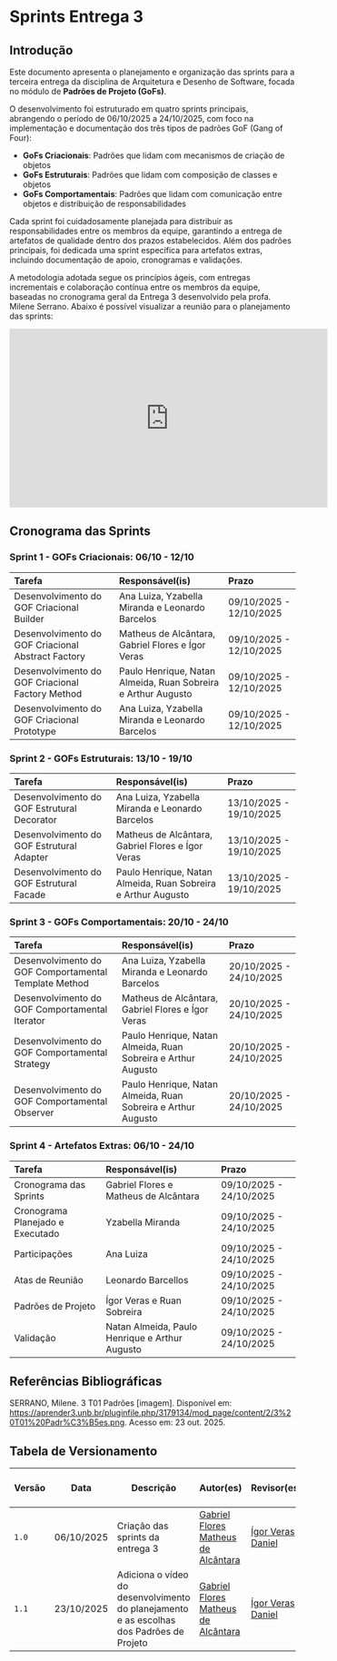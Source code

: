 # Sprints Entrega 3

## Introdução

Este documento apresenta o planejamento e organização das sprints para a terceira entrega da disciplina de Arquitetura e Desenho de Software, focada no módulo de **Padrões de Projeto (GoFs)**.

O desenvolvimento foi estruturado em quatro sprints principais, abrangendo o período de 06/10/2025 a 24/10/2025, com foco na implementação e documentação dos três tipos de padrões GoF (Gang of Four):

- **GoFs Criacionais**: Padrões que lidam com mecanismos de criação de objetos
- **GoFs Estruturais**: Padrões que lidam com composição de classes e objetos
- **GoFs Comportamentais**: Padrões que lidam com comunicação entre objetos e distribuição de responsabilidades

Cada sprint foi cuidadosamente planejada para distribuir as responsabilidades entre os membros da equipe, garantindo a entrega de artefatos de qualidade dentro dos prazos estabelecidos. Além dos padrões principais, foi dedicada uma sprint específica para artefatos extras, incluindo documentação de apoio, cronogramas e validações.

A metodologia adotada segue os princípios ágeis, com entregas incrementais e colaboração contínua entre os membros da equipe, baseadas no cronograma geral da Entrega 3 desenvolvido pela profa. Milene Serrano. Abaixo é possível visualizar a reunião para o planejamento das sprints:

<iframe width="560" height="315" src="https://www.youtube.com/embed/IsUFeMS1wUU?si=kczXBtsTIHxaBjmf" title="YouTube video player" frameborder="0" allow="accelerometer; autoplay; clipboard-write; encrypted-media; gyroscope; picture-in-picture; web-share" referrerpolicy="strict-origin-when-cross-origin" allowfullscreen></iframe>

## Cronograma das Sprints

### Sprint 1 \- GOFs Criacionais: 06/10 \- 12/10

| Tarefa                                             | Responsável(is)                                               | Prazo                    |
| :------------------------------------------------- | :------------------------------------------------------------ | :----------------------- |
| Desenvolvimento do GOF Criacional Builder          | Ana Luiza, Yzabella Miranda e Leonardo Barcelos               | 09/10/2025 \- 12/10/2025 |
| Desenvolvimento do GOF Criacional Abstract Factory | Matheus de Alcântara, Gabriel Flores e Ígor Veras             | 09/10/2025 \- 12/10/2025 |
| Desenvolvimento do GOF Criacional Factory Method   | Paulo Henrique, Natan Almeida, Ruan Sobreira e Arthur Augusto | 09/10/2025 \- 12/10/2025 |
| Desenvolvimento do GOF Criacional Prototype        | Ana Luiza, Yzabella Miranda e Leonardo Barcelos               | 09/10/2025 \- 12/10/2025 |

### Sprint 2 \- GOFs Estruturais: 13/10 \- 19/10

| Tarefa                                      | Responsável(is)                                               | Prazo                    |
| :------------------------------------------ | :------------------------------------------------------------ | :----------------------- |
| Desenvolvimento do GOF Estrutural Decorator | Ana Luiza, Yzabella Miranda e Leonardo Barcelos               | 13/10/2025 \- 19/10/2025 |
| Desenvolvimento do GOF Estrutural Adapter   | Matheus de Alcântara, Gabriel Flores e Ígor Veras             | 13/10/2025 \- 19/10/2025 |
| Desenvolvimento do GOF Estrutural Facade    | Paulo Henrique, Natan Almeida, Ruan Sobreira e Arthur Augusto | 13/10/2025 \- 19/10/2025 |

### Sprint 3 \- GOFs Comportamentais: 20/10 \- 24/10

| Tarefa                                                | Responsável(is)                                               | Prazo                    |
| :---------------------------------------------------- | :------------------------------------------------------------ | :----------------------- |
| Desenvolvimento do GOF Comportamental Template Method | Ana Luiza, Yzabella Miranda e Leonardo Barcelos               | 20/10/2025 \- 24/10/2025 |
| Desenvolvimento do GOF Comportamental Iterator        | Matheus de Alcântara, Gabriel Flores e Ígor Veras             | 20/10/2025 \- 24/10/2025 |
| Desenvolvimento do GOF Comportamental Strategy        | Paulo Henrique, Natan Almeida, Ruan Sobreira e Arthur Augusto | 20/10/2025 \- 24/10/2025 |
| Desenvolvimento do GOF Comportamental Observer        | Paulo Henrique, Natan Almeida, Ruan Sobreira e Arthur Augusto | 20/10/2025 \- 24/10/2025 |

### Sprint 4 \- Artefatos Extras: 06/10 \- 24/10

| Tarefa                           | Responsável(is)                                | Prazo                    |
| :------------------------------- | :--------------------------------------------- | :----------------------- |
| Cronograma das Sprints           | Gabriel Flores e Matheus de Alcântara          | 09/10/2025 \- 24/10/2025 |
| Cronograma Planejado e Executado | Yzabella Miranda                               | 09/10/2025 \- 24/10/2025 |
| Participações                    | Ana Luiza                                      | 09/10/2025 \- 24/10/2025 |
| Atas de Reunião                  | Leonardo Barcellos                             | 09/10/2025 \- 24/10/2025 |
| Padrões de Projeto               | Ígor Veras e Ruan Sobreira                     | 09/10/2025 \- 24/10/2025 |
| Validação                        | Natan Almeida, Paulo Henrique e Arthur Augusto | 09/10/2025 \- 24/10/2025 |

## Referências Bibliográficas

SERRANO, Milene. 3 T01 Padrões [imagem]. Disponível em: <https://aprender3.unb.br/pluginfile.php/3179134/mod_page/content/2/3%20T01%20Padr%C3%B5es.png>. Acesso em: 23 out. 2025.

## Tabela de Versionamento

| Versão | Data       | Descrição                                                                                | Autor(es)                                                                                                         | Revisor(es)                                         | Comentário do revisor | Data da revisão |
| ------ | ---------- | ---------------------------------------------------------------------------------------- | ----------------------------------------------------------------------------------------------------------------- | --------------------------------------------------- | --------------------- | --------------- |
| `1.0`  | 06/10/2025 | Criação das sprints da entrega 3                                                         | [Gabriel Flores](https://github.com/Gabrielfcoelho) [Matheus de Alcântara](https://github.com/matheusdealcantara) | [Ígor Veras Daniel](https://github.com/igorvdaniel) | -                     | -               |
| `1.1`  | 23/10/2025 | Adiciona o vídeo do desenvolvimento do planejamento e as escolhas dos Padrões de Projeto | [Gabriel Flores](https://github.com/Gabrielfcoelho) [Matheus de Alcântara](https://github.com/matheusdealcantara) | [Ígor Veras Daniel](https://github.com/igorvdaniel) | -                     | -               |
